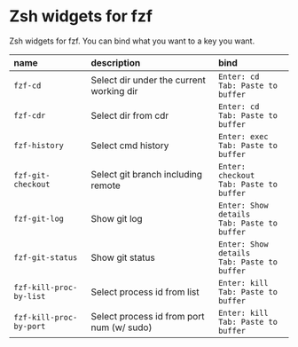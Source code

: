 # Zsh widgets for fzf
Zsh widgets for fzf. You can bind what you want to a key you want.

|name|description|bind|
|:--|:--|:--|
|`fzf-cd`|Select dir under the current working dir|`Enter: cd`<br>`Tab: Paste to buffer`|
|`fzf-cdr`|Select dir from cdr|`Enter: cd`<br>`Tab: Paste to buffer`|
|`fzf-history`|Select cmd history|`Enter: exec`<br>`Tab: Paste to buffer`|
|`fzf-git-checkout`|Select git branch including remote|`Enter: checkout`<br>`Tab: Paste to buffer`|
|`fzf-git-log`|Show git log|`Enter: Show details`<br>`Tab: Paste to buffer`|
|`fzf-git-status`|Show git status|`Enter: Show details`<br>`Tab: Paste to buffer`|
|`fzf-kill-proc-by-list`|Select process id from list|`Enter: kill`<br>`Tab: Paste to buffer`|
|`fzf-kill-proc-by-port`|Select process id from port num (w/ sudo)|`Enter: kill`<br>`Tab: Paste to buffer`|

